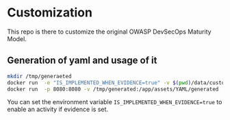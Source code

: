 # Customization
This repo is there to customize the original OWASP DevSecOps Maturity Model.

## Generation of yaml and usage of it
```bash
mkdir /tmp/generaeted
docker run  -e "IS_IMPLEMENTED_WHEN_EVIDENCE=true" -v $(pwd)/data/custom:/var/www/html/src/assets/YAML/custom -v /tmp/generated:/var/www/html/src/assets/YAML/generated wurstbrot/dsomm-yaml-generation
docker run  -p 8080:8080 -v /tmp/generated:/app/assets/YAML/generated  wurstbrot/dsomm:latest
```
You can set the environment variable `IS_IMPLEMENTED_WHEN_EVIDENCE=true` to enable an activity if evidence is set.
